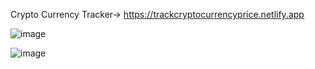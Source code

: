 Crypto Currency Tracker-> https://trackcryptocurrencyprice.netlify.app

![image](https://user-images.githubusercontent.com/56603301/166251237-45802fae-314a-44d8-8e66-f280b8de1ce3.png)


![image](https://user-images.githubusercontent.com/56603301/166251432-f53ce85b-5a1b-4d02-a644-c07682c5f77d.png)
